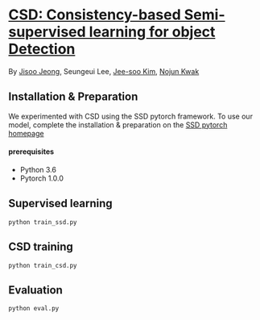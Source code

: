 # [CSD: Consistency-based Semi-supervised learning for object Detection](https://papers.nips.cc/paper/9259-consistency-based-semi-supervised-learning-for-object-detection)

By [Jisoo Jeong](http://mipal.snu.ac.kr/index.php/Jisoo_Jeong), Seungeui Lee, [Jee-soo Kim](http://mipal.snu.ac.kr/index.php/Jee-soo_Kim), [Nojun Kwak](http://mipal.snu.ac.kr/index.php/Nojun_Kwak)

## Installation & Preparation
We experimented with CSD using the SSD pytorch framework. To use our model, complete the installation & preparation on the [SSD pytorch homepage](https://github.com/amdegroot/ssd.pytorch)

#### prerequisites
- Python 3.6
- Pytorch 1.0.0

## Supervised learning
```Shell
python train_ssd.py
```

## CSD training
```Shell
python train_csd.py
```

## Evaluation
```Shell
python eval.py
```
